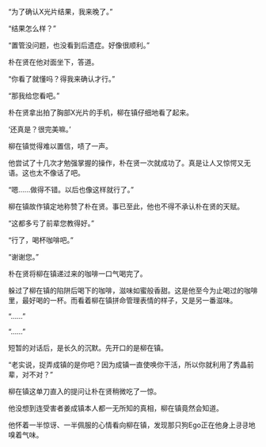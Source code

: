 “为了确认X光片结果，我来晚了。”

“结果怎么样？”

“置管没问题，也没看到后遗症。好像很顺利。”

朴在贤在他对面坐下，答道。

“你看了就懂吗？得我来确认才行。”

“那我给您看吧。”

朴在贤拿出拍了胸部X光片的手机，柳在镇仔细地看了起来。

‘还真是？很完美嘛。’

柳在镇觉得难以置信，啧了一声。

他尝试了十几次才勉强掌握的操作，朴在贤一次就成功了。真是让人又惊愕又无语。这也太不像话了吧。

“嗯……做得不错。以后也像这样就行了。”

柳在镇故作镇定地称赞了朴在贤。事已至此，他也不得不承认朴在贤的天赋。

“这都多亏了前辈您教得好。”

“行了，喝杯咖啡吧。”

“谢谢您。”

朴在贤将柳在镇递过来的咖啡一口气喝完了。

躲过了柳在镇的陷阱后喝下的咖啡，滋味如蜜般香甜。这是他至今为止喝过的咖啡里，最好喝的一杯。而看着柳在镇拼命管理表情的样子，又是另一番滋味。

“……”

“……”

短暂的对话后，是长久的沉默。先开口的是柳在镇。

“老实说，捉弄成镇的是你吧？因为成镇一直使唤你干活，所以你就利用了秀晶前辈，对不对？”

柳在镇这单刀直入的提问让朴在贤稍微吃了一惊。

他没想到连受害者姜成镇本人都一无所知的真相，柳在镇竟然会知道。

他怀着一半惊讶、一半佩服的心情看向柳在镇，发现那只狗Ego正在他身上킁킁地嗅着气味。